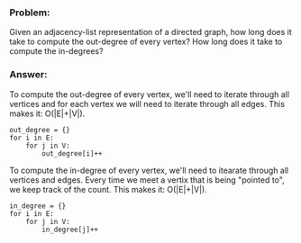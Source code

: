 ### Problem:
Given an adjacency-list representation of a directed graph, how long does it take to compute the out-degree of every vertex? How long does it take to compute the in-degrees?

### Answer:
To compute the out-degree of every vertex, we'll need to iterate through all vertices and for each vertex we will need to iterate through all edges. This makes it: O(|E|+|V|).

```
out_degree = {}
for i in E:
	for j in V:
		out_degree[i]++
```

To compute the in-degree of every vertex, we'll need to itearate through all vertices and edges. Every time we meet a vertix that is being "pointed to", we keep track of the count. This makes it: O(|E|+|V|).


```
in_degree = {}
for i in E:
	for j in V:
		in_degree[j]++
```